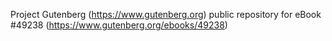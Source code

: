 Project Gutenberg (https://www.gutenberg.org) public repository for eBook #49238 (https://www.gutenberg.org/ebooks/49238)
